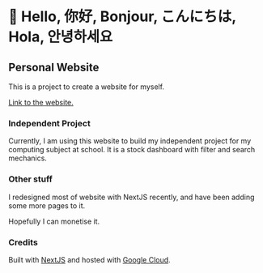 # 👋 Hello, 你好, Bonjour, こんにちは, Hola, 안녕하세요

## Personal Website

This is a project to create a website for myself.

[Link to the website.](www.jerryjin.dev) 

### Independent Project

Currently, I am using this website to build my independent project for my computing subject at school.
It is a stock dashboard with filter and search mechanics.

### Other stuff

I redesigned most of website with NextJS recently, and have been adding some more pages to it.

Hopefully I can monetise it.

### Credits

Built with [NextJS](www.nextjs.org) and hosted with [Google Cloud](cloud.google.com).
